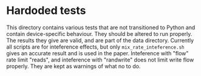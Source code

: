 # Hardoded tests

This directory contains various tests that are not transitioned to Python and contain device-specific behaviour.
They should be altered to run properly. The results they give are valid, and are part of the data directory.
Currently all scripts are for inteference effects, but only `mix_rate_inteference.sh` gives an accurate result and is used in the paper.
Inteference with "flow" rate limit "reads", and inteference with "randwrite" does not limit write flow properly. They are kept as warnings of what no to do.
